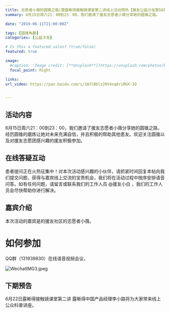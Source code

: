 ```yaml
---
title: 志愿者小薇的圆锥之路|暨露晰得接触镜课堂第二讲线上活动预热【援友公益沙龙第56期】 
summary: 6月15日周六21：00到23：00，我们邀请了援友志愿者小薇分享她的圆锥之路。

date: "2019-06-11T21:00:00Z"

tags: [圆锥角膜]
categories: [公益沙龙]

# Is this a featured salon? (true/false)
featured: true

image:
  #caption: 'Image credit: [**Unsplash**](https://unsplash.com/photos/bzdhc5b3Bxs)'
  focal_point: Right

links:
url_video: https://pan.baidu.com/s/1WJlBblz20V4xq8riMGX-IQ


---
```


## 活动内容

6月15日周六21：00到23：00，我们邀请了援友志愿者小薇分享她的圆锥之路，经历圆锥的磨炼让她对未来充满自信，并且积极的帮助其他患友。欢迎关注圆锥以及对援友志愿团感兴趣的援友积极参加。

## 在线答疑互动

患者提问正在火热征集中！对本次活动感兴趣的小伙伴，请抓紧时间回复本帖向我们提交问题，获得与嘉宾线上交流的宝贵机会，我们将在活动过程中按序安排语音问答。如有任何问题，请留言或联系我们的工作人员 @援友小白 ，我们的工作人员会尽快帮助你进行解决。

## 嘉宾介绍

本次活动的嘉宾是的援友社区的志愿者小薇。
# 如何参加

QQ群（131939830）在线语音视频会议，

![WechatIMG3.jpeg](https://yuanyou.s3.cn-north-1.amazonaws.com.cn/original/2X/7/7b1f3b7a8c04884de891a5fbd23c57133cf98679.jpeg)
## 下期预告



6月22日露晰得接触镜课堂第二讲
露晰得中国产品经理李小路将为大家带来线上公众科普讲座。